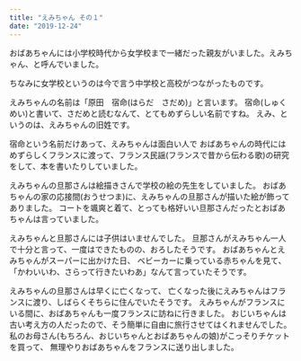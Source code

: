 ```yaml
---
title: "えみちゃん その１"
date: "2019-12-24"
---
```


おばあちゃんには小学校時代から女学校まで一緒だった親友がいました。えみちゃん、と呼んでいました。

ちなみに女学校というのは今で言う中学校と高校がつながったものです。

えみちゃんの名前は「原田　宿命(はらだ　さだめ)」と言います。
宿命(しゅくめい)と書いて、さだめと読むなんて、とてもめずらしい名前ですね。
えみ、というのは、えみちゃんの旧姓です。

宿命という名前だけあって、えみちゃんは面白い人で
おばあちゃんの時代にはめずらしくフランスに渡って、フランス民謡(フランスで昔から伝わる歌)の研究をして、本を書いたりしていました。

えみちゃんの旦那さんは絵描きさんで学校の絵の先生をしていました。
おばあちゃんの家の応接間(おうせつま)に、えみちゃんの旦那さんが描いた絵が飾ってありました。
コートを颯爽と着て、とっても格好いい旦那さんだったとおばあちゃんは言っていました。

えみちゃんと旦那さんには子供はいませんでした。
旦那さんがえみちゃん一人で十分と言って、一度はできたものの、おろしたそうです。
おばあちゃんとえみちゃんがスーパーに出かけた日、
ベビーカーに乗っている赤ちゃんを見て、「かわいいわ、さらって行きたいわあ」なんて言っていたそうです。

えみちゃんの旦那さんは早くに亡くなって、
亡くなった後にえみちゃんはフランスに渡り、しばらくそちらに住んでいたそうです。
えみちゃんがフランスにいる間に、おばあちゃんも一度フランスに訪ねに行きました。
おじいちゃんは古い考え方の人だったので、そう簡単に自由に旅行させてはくれませんでした。
私のお母さん(もちろん、おじいちゃんとおばあちゃんの娘)がこっそりチケットを買って、
無理やりおばあちゃんをフランスに送り出しました。
